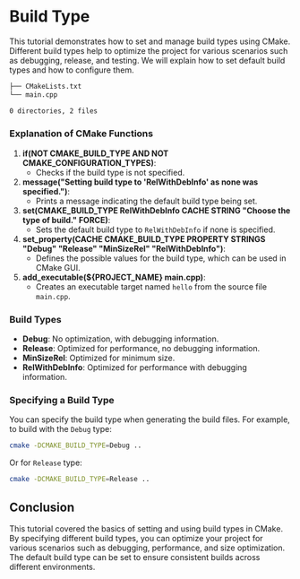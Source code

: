 # Build Type

This tutorial demonstrates how to set and manage build types using CMake. Different build types help to optimize the project for various scenarios such as debugging, release, and testing. We will explain how to set default build types and how to configure them.

```bash
├── CMakeLists.txt
└── main.cpp

0 directories, 2 files
```

### Explanation of CMake Functions

1. **if(NOT CMAKE_BUILD_TYPE AND NOT CMAKE_CONFIGURATION_TYPES)**:
    - Checks if the build type is not specified.
2. **message("Setting build type to 'RelWithDebInfo' as none was specified.")**:
    - Prints a message indicating the default build type being set.
3. **set(CMAKE_BUILD_TYPE RelWithDebInfo CACHE STRING "Choose the type of build." FORCE)**:
    - Sets the default build type to `RelWithDebInfo` if none is specified.
4. **set_property(CACHE CMAKE_BUILD_TYPE PROPERTY STRINGS "Debug" "Release" "MinSizeRel" "RelWithDebInfo")**:
    - Defines the possible values for the build type, which can be used in CMake GUI.
5. **add_executable(${PROJECT_NAME} main.cpp)**:
    - Creates an executable target named `hello` from the source file `main.cpp`.

### Build Types

- **Debug**: No optimization, with debugging information.
- **Release**: Optimized for performance, no debugging information.
- **MinSizeRel**: Optimized for minimum size.
- **RelWithDebInfo**: Optimized for performance with debugging information.

### Specifying a Build Type

You can specify the build type when generating the build files. For example, to build with the `Debug` type:

```bash
cmake -DCMAKE_BUILD_TYPE=Debug ..
```

Or for `Release` type:

```bash
cmake -DCMAKE_BUILD_TYPE=Release ..
```

## Conclusion

This tutorial covered the basics of setting and using build types in CMake. By specifying different build types, you can optimize your project for various scenarios such as debugging, performance, and size optimization. The default build type can be set to ensure consistent builds across different environments.